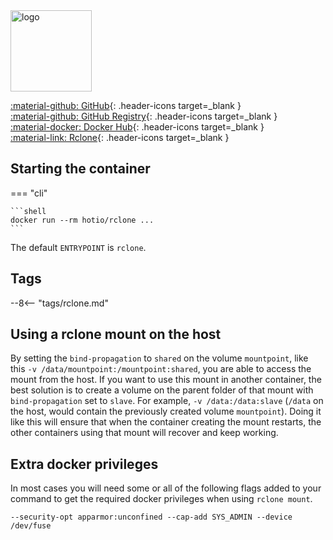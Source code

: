 <img src="https://hotio.dev/img/rclone.png" alt="logo" height="130" width="130">

[:material-github: GitHub](https://github.com/hotio/rclone){: .header-icons target=_blank }  
[:material-github: GitHub Registry](https://github.com/orgs/hotio/packages/container/package/rclone){: .header-icons target=_blank }  
[:material-docker: Docker Hub](https://hub.docker.com/r/hotio/rclone){: .header-icons target=_blank }  
[:material-link: Rclone](https://github.com/rclone/rclone){: .header-icons target=_blank }  

## Starting the container

=== "cli"

    ```shell
    docker run --rm hotio/rclone ...
    ```

The default `ENTRYPOINT` is `rclone`.

## Tags

--8<-- "tags/rclone.md"

## Using a rclone mount on the host

By setting the `bind-propagation` to `shared` on the volume `mountpoint`, like this `-v /data/mountpoint:/mountpoint:shared`, you are able to access the mount from the host. If you want to use this mount in another container, the best solution is to create a volume on the parent folder of that mount with `bind-propagation` set to `slave`. For example, `-v /data:/data:slave` (`/data` on the host, would contain the previously created volume `mountpoint`). Doing it like this will ensure that when the container creating the mount restarts, the other containers using that mount will recover and keep working.

## Extra docker privileges

In most cases you will need some or all of the following flags added to your command to get the required docker privileges when using `rclone mount`.

```shell
--security-opt apparmor:unconfined --cap-add SYS_ADMIN --device /dev/fuse
```

